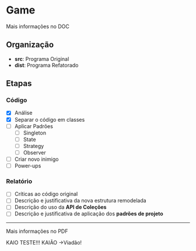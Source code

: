 # Game

Mais informações no DOC

## Organização

* **src**: Programa Original
* **dist**: Programa Refatorado

## Etapas

### Código

- [x] Análise
- [x] Separar o código em classes
- [ ] Aplicar Padrões
	- [ ] Singleton
	- [ ] State
	- [ ] Strategy
	- [ ] Observer
- [ ] Criar novo inimigo
- [ ] Power-ups

### Relatório

- [ ] Críticas ao código original
- [ ] Descrição e justificativa da nova estrutura remodelada
- [ ] Descrição do uso da **API de Coleções**
- [ ] Descrição e justificativa de aplicação dos **padrões de projeto**

___
Mais informações no PDF

KAIO TESTE!!!
KAIÃO ->Viadão!


